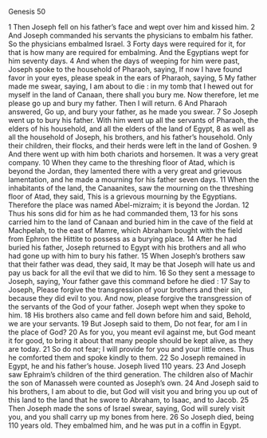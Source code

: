Genesis 50

1	Then Joseph fell on his father’s face and wept over him and kissed him.
2	And Joseph commanded his servants the physicians to embalm his father. So the physicians embalmed Israel.
3	Forty days were required for it, for that is how many are required for embalming. And the Egyptians wept for him seventy days.
4	And when the days of weeping for him were past, Joseph spoke to the household of Pharaoh, saying, If now I have found favor in your eyes, please speak in the ears of Pharaoh, saying,
5	My father made me swear, saying, I am about to die : in my tomb that I hewed out for myself in the land of Canaan, there shall you bury me. Now therefore, let me please go up and bury my father. Then I will return.
6	And Pharaoh answered, Go up, and bury your father, as he made you swear.
7	So Joseph went up to bury his father. With him went up all the servants of Pharaoh, the elders of his household, and all the elders of the land of Egypt,
8	as well as all the household of Joseph, his brothers, and his father’s household. Only their children, their flocks, and their herds were left in the land of Goshen.
9	And there went up with him both chariots and horsemen. It was a very great company.
10	When they came to the threshing floor of Atad, which is beyond the Jordan, they lamented there with a very great and grievous lamentation, and he made a mourning for his father seven days.
11	When the inhabitants of the land, the Canaanites, saw the mourning on the threshing floor of Atad, they said, This is a grievous mourning by the Egyptians. Therefore the place was named Abel-mizraim; it is beyond the Jordan.
12	Thus his sons did for him as he had commanded them,
13	for his sons carried him to the land of Canaan and buried him in the cave of the field at Machpelah, to the east of Mamre, which Abraham bought with the field from Ephron the Hittite to possess as a burying place.
14	After he had buried his father, Joseph returned to Egypt with his brothers and all who had gone up with him to bury his father.
15	When Joseph’s brothers saw that their father was dead, they said, It may be that Joseph will hate us and pay us back for all the evil that we did to him.
16	So they sent a message to Joseph, saying, Your father gave this command before he died :
17	Say to Joseph, Please forgive the transgression of your brothers and their sin, because they did evil to you. And now, please forgive the transgression of the servants of the God of your father. Joseph wept when they spoke to him.
18	His brothers also came and fell down before him and said, Behold, we are your servants.
19	But Joseph said to them, Do not fear, for am I in the place of God?
20	As for you, you meant evil against me, but God meant it for good, to bring it about that many people should be kept alive, as they are today.
21	So do not fear; I will provide for you and your little ones. Thus he comforted them and spoke kindly to them.
22	So Joseph remained in Egypt, he and his father’s house. Joseph lived 110 years.
23	And Joseph saw Ephraim’s children of the third generation. The children also of Machir the son of Manasseh were counted as Joseph’s own.
24	And Joseph said to his brothers, I am about to die, but God will visit you and bring you up out of this land to the land that he swore to Abraham, to Isaac, and to Jacob.
25	Then Joseph made the sons of Israel swear, saying, God will surely visit you, and you shall carry up my bones from here.
26	So Joseph died, being 110 years old. They embalmed him, and he was put in a coffin in Egypt.

